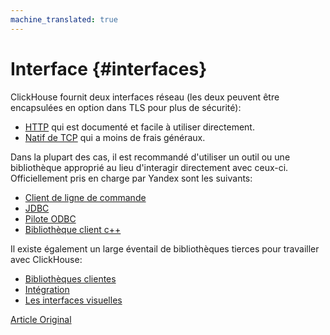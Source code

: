 ```yaml
---
machine_translated: true
---
```


# Interface {#interfaces}

ClickHouse fournit deux interfaces réseau (les deux peuvent être encapsulées en option dans TLS pour plus de sécurité):

-   [HTTP](http.md) qui est documenté et facile à utiliser directement.
-   [Natif de TCP](tcp.md) qui a moins de frais généraux.

Dans la plupart des cas, il est recommandé d'utiliser un outil ou une bibliothèque approprié au lieu d'interagir directement avec ceux-ci. Officiellement pris en charge par Yandex sont les suivants:

-   [Client de ligne de commande](cli.md)
-   [JDBC](jdbc.md)
-   [Pilote ODBC](odbc.md)
-   [Bibliothèque client c++ ](cpp.md)

Il existe également un large éventail de bibliothèques tierces pour travailler avec ClickHouse:

-   [Bibliothèques clientes](third-party/client_libraries.md)
-   [Intégration](third-party/integrations.md)
-   [Les interfaces visuelles](third-party/gui.md)

[Article Original](https://clickhouse.tech/docs/en/interfaces/) <!--hide-->
